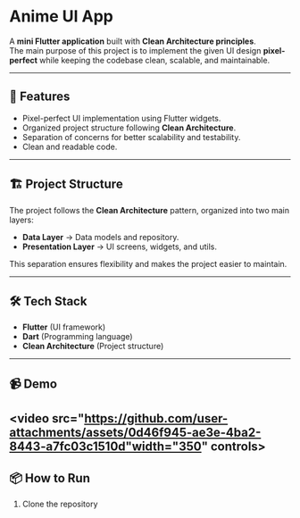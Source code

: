 # Anime UI App

A **mini Flutter application** built with **Clean Architecture principles**.  
The main purpose of this project is to implement the given UI design **pixel-perfect** while keeping the codebase clean, scalable, and maintainable.

---

## 🚀 Features
- Pixel-perfect UI implementation using Flutter widgets.  
- Organized project structure following **Clean Architecture**.  
- Separation of concerns for better scalability and testability.  
- Clean and readable code.  

---

## 🏗️ Project Structure
The project follows the **Clean Architecture** pattern, organized into two main layers:

- **Data Layer** → Data models and repository.  
- **Presentation Layer** → UI screens, widgets, and utils.  


This separation ensures flexibility and makes the project easier to maintain.

---

## 🛠️ Tech Stack
- **Flutter** (UI framework)  
- **Dart** (Programming language)  
- **Clean Architecture** (Project structure)  

---

## 📹 Demo
<video src="https://github.com/user-attachments/assets/0d46f945-ae3e-4ba2-8443-a7fc03c1510d"width="350" controls></video>
---

## 📦 How to Run
1. Clone the repository
